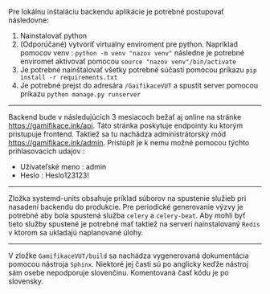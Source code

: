 Pre lokálnu inštaláciu backendu aplikácie je potrebné postupovať následovne:

1. Nainstalovať python
2. (Odporúčané) vytvoriť virtualny enviroment pre python. Napríklad pomocov venv : `python -m venv "nazov venv"` následne je potrebné enviromet aktivovať pomocou `source "nazov venv"/bin/activate`
3. Je potrebné nainštalovať všetky potrebné súčasti pomocou príkazu `pip install -r requirements.txt`
4. Je potrebné prejst do adresára `/GaifikaceVUT` a spustit server pomocou príkazu `python manage.py runserver`

---

Backend bude v následujúcich 3 mesiacoch bežať aj online na stránke https://gamifikace.ink/api. Táto stránka poskytuje endpointy ku ktorým pristupuje frontend. Taktiež sa tu nachádza administrátorský mód https://gamifikace.ink/admin. Pristúpit je k nemu možné pomocou týchto prihlasovacích udajov :

- Užívateľské meno : admin
- Heslo : Heslo123123!

---

Zložka systemd-units obsahuje príklad súborov na spustenie služieb pri nasadení backendu do produkcie.
Pre periodické generovanie výzvy je potrebné aby bola spustená služba `celery` a `celery-beat`.
Aby mohli byť tieto služby spustené je potrebné mať taktiež na serveri nainstalovaný `Redis` v ktorom sa ukladajú naplanované úlohy.

---

V zložke `GamifikaceVUT/build` sa nachádza vygenerovaná dokumentácia pomocou nástroja `Sphinx`. Niektoré jej časti sú po anglicky keďže nástroj sám osebe nepodporuje slovenčinu. Komentovaná časť kódu je po slovensky.
